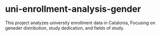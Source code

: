 # uni-enrollment-analysis-gender
This project analyzes university enrollment data in Catalonia, Focusing on geneder distribution, study dedication, and fields of study.
